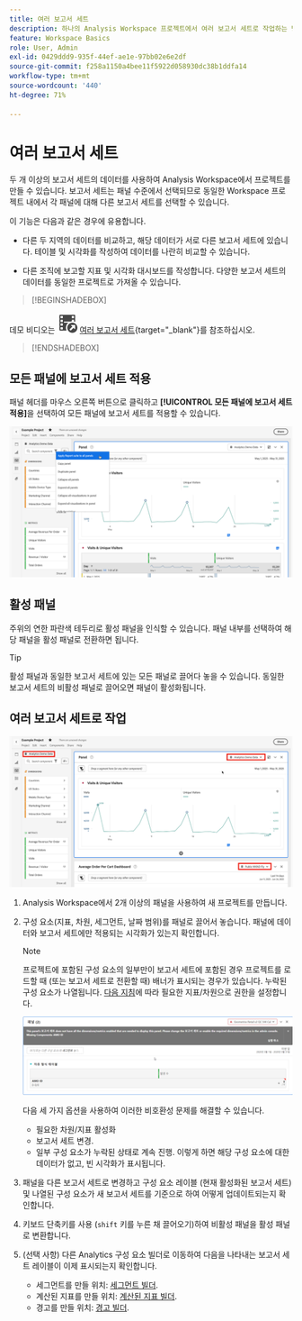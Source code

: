 ```yaml
---
title: 여러 보고서 세트
description: 하나의 Analysis Workspace 프로젝트에서 여러 보고서 세트로 작업하는 방법을 알아봅니다.
feature: Workspace Basics
role: User, Admin
exl-id: 0429ddd9-935f-44ef-ae1e-97bb02e6e2df
source-git-commit: f258a1150a4bee11f5922d058930dc38b1ddfa14
workflow-type: tm+mt
source-wordcount: '440'
ht-degree: 71%

---
```


# 여러 보고서 세트

두 개 이상의 보고서 세트의 데이터를 사용하여 Analysis Workspace에서 프로젝트를 만들 수 있습니다. 보고서 세트는 패널 수준에서 선택되므로 동일한 Workspace 프로젝트 내에서 각 패널에 대해 다른 보고서 세트를 선택할 수 있습니다.

이 기능은 다음과 같은 경우에 유용합니다.

* 다른 두 지역의 데이터를 비교하고, 해당 데이터가 서로 다른 보고서 세트에 있습니다. 테이블 및 시각화를 작성하여 데이터를 나란히 비교할 수 있습니다.

* 다른 조직에 보고할 지표 및 시각화 대시보드를 작성합니다. 다양한 보고서 세트의 데이터를 동일한 프로젝트로 가져올 수 있습니다.


>[!BEGINSHADEBOX]

데모 비디오는 ![VideoCheckedOut](/help/assets/icons/VideoCheckedOut.svg) [여러 보고서 세트](https://video.tv.adobe.com/v/37038?quality=12&learn=on&captions=kor){target="_blank"}를 참조하십시오.

>[!ENDSHADEBOX]


## 모든 패널에 보고서 세트 적용

패널 헤더를 마우스 오른쪽 버튼으로 클릭하고 **[!UICONTROL 모든 패널에 보고서 세트 적용]**&#x200B;을 선택하여 모든 패널에 보고서 세트를 적용할 수 있습니다.

![](assets/apply-rs-all-panels.png)

## 활성 패널

주위의 연한 파란색 테두리로 활성 패널을 인식할 수 있습니다. 패널 내부를 선택하여 해당 패널을 활성 패널로 전환하면 됩니다.

>[!TIP]
>
>활성 패널과 동일한 보고서 세트에 있는 모든 패널로 끌어다 놓을 수 있습니다. 동일한 보고서 세트의 비활성 패널로 끌어오면 패널이 활성화됩니다.
>

## 여러 보고서 세트로 작업

![](assets/mrs-ui.png)

1. Analysis Workspace에서 2개 이상의 패널을 사용하여 새 프로젝트를 만듭니다.

1. 구성 요소(지표, 차원, 세그먼트, 날짜 범위)를 패널로 끌어서 놓습니다. 패널에 데이터와 보고서 세트에만 적용되는 시각화가 있는지 확인합니다.


   >[!NOTE]
   >
   >프로젝트에 포함된 구성 요소의 일부만이 보고서 세트에 포함된 경우 프로젝트를 로드할 때 (또는 보고서 세트로 전환할 때) 배너가 표시되는 경우가 있습니다. 누락된 구성 요소가 나열됩니다. [다음 지침](/help/admin/admin-console/permissions/product-profile.md)에 따라 필요한 지표/차원으로 권한을 설정합니다.
   >

   ![](assets/incompat-rs.png)

   다음 세 가지 옵션을 사용하여 이러한 비호환성 문제를 해결할 수 있습니다.
   * 필요한 차원/지표 활성화
   * 보고서 세트 변경.
   * 일부 구성 요소가 누락된 상태로 계속 진행. 이렇게 하면 해당 구성 요소에 대한 데이터가 없고, 빈 시각화가 표시됩니다.

1. 패널을 다른 보고서 세트로 변경하고 구성 요소 레이블 (현재 활성화된 보고서 세트) 및 나열된 구성 요소가 새 보고서 세트를 기준으로 하여 어떻게 업데이트되는지 확인합니다.

1. 키보드 단축키를 사용 (`shift` 키를 누른 채 끌어오기)하여 비활성 패널을 활성 패널로 변환합니다.

1. (선택 사항) 다른 Analytics 구성 요소 빌더로 이동하여 다음을 나타내는 보고서 세트 레이블이 이제 표시되는지 확인합니다.

   * 세그먼트를 만들 위치: [세그먼트 빌더](https://experienceleague.adobe.com/docs/analytics/components/segmentation/segmentation-workflow/seg-build.html?lang=ko-KR).
   * 계산된 지표를 만들 위치: [계산된 지표 빌더](https://experienceleague.adobe.com/docs/analytics/components/calculated-metrics/calcmetric-workflow/cm-build-metrics.html?lang=ko-KR).
   * 경고를 만들 위치: [경고 빌더](https://experienceleague.adobe.com/docs/analytics/components/alerts/alert-builder.html?lang=ko-KR).

